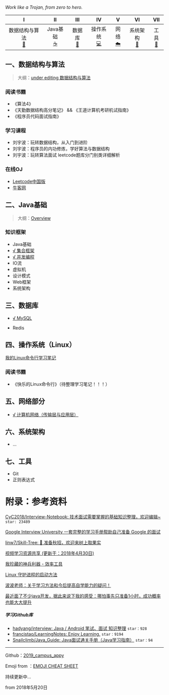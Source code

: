 *Work like a Trojan, from zero to hero.*

|              Ⅰ               |           Ⅱ           |            Ⅲ             |            Ⅳ            |        Ⅴ         |         Ⅵ         |            Ⅶ             |
| :--------------------------: | :-------------------: | :----------------------: | :---------------------: | :--------------: | :---------------: | :----------------------: |
| 数据结构与算法<br />[:pencil:](#一数据结构与算法) | Java基础<br/>[:coffee:](#二java基础) | 数据库<br/>[:floppy_disk:](#三数据库) | 操作系统<br/>[:computer:](#四操作系统linux) | 网络<br/>[:cloud:](#五网络部分) |  系统架构<br/>[:page_with_curl:](#六系统架构) |工具<br/>[:hammer:](#七工具) |



## 一、数据结构与算法

> 大纲：[under editing 数据结构与算法](notes/数据结构与算法.md)

### 阅读书籍

- 《算法4》
- 《天勤数据结构高分笔记》 && 《王道计算机考研机试指南》
- 《程序员代码面试指南》

### 学习课程

- 刘宇波：玩转数据结构，从入门到进阶
- 刘宇波：程序员的内功修炼，学好算法与数据结构
- 刘宇波：玩转算法面试 leetcode题库分门别类详细解析

### 在线OJ

- [Leetcode中国版](https://leetcode-cn.com/)
-  [牛客网](https://www.nowcoder.com/)







## 二、Java基础

> 大纲：[Overview](notes/JavaArchitecture/Overview.md)

### 知识框架

- Java基础
- [√ 集合框架](notes/JavaArchitecture/02%20Java%20集合框架.md)
- [√ 并发编程](notes/JavaArchitecture/03%20Java%20并发编程.md)
- IO流
- 虚拟机
- 设计模式
- Web框架
- 系统架构







## 三、数据库 

- [√ MySQL](notes/MySQL.md)

- Redis






## 四、操作系统（Linux）

[我的Linux命令行学习笔记](notes/my_linux_cmd.md)

### 阅读书籍

- 《快乐的Linux命令行》（待整理学习笔记！！！）





## 五、网络部分

- [√ 计算机网络（传输层与应用层）](notes/计算机网络.md)



## 六、系统架构

- ...



## 七、工具

- Git
- 正则表达式





# 附录：参考资料

[CyC2018/Interview-Notebook: 技术面试需要掌握的基础知识整理，欢迎编辑~](https://github.com/CyC2018/Interview-Notebook) `star: 23489`

[Google Interview University 一套完整的学习手册帮助自己准备 Google 的面试](https://github.com/jwasham/coding-interview-university/blob/master/translations/README-cn.md)

[linw7/Skill-Tree: 🐼 准备秋招，欢迎来树上取果实](https://github.com/linw7/Skill-Tree)

[视频学习资源共享 (更新于：2018年4月30日)](https://github.com/shiyuan17/share_video/tree/1773f9f1e181d40f3e00041805933ca55932c553)

[我珍藏的神兵利器 - 效率工具](https://www.liutf.com/posts/3720794851.html)

[Linux 守护进程的启动方法](https://mp.weixin.qq.com/s/DzajJNhcpB3hqWzzm71Q0w)

[波波老师：关于学习方法和今后提高自学能力的疑问！](http://coding.imooc.com/learn/questiondetail/46130.html)

[最近面了不少java开发，据此来说下我的感受：哪怕事先只准备1小时，成功概率也能大大提升](https://mp.weixin.qq.com/s/TheCxmlDrcz5oFAahz6Rxw)



##### 学习Github库

- [hadyang/interview: Java / Android 笔试、面试 知识整理](https://github.com/hadyang/interview) `star：928`
- [francistao/LearningNotes: Enjoy Learning.](https://github.com/francistao/LearningNotes)  `star：9194`
- [Snailclimb/Java_Guide: Java面试通关手册（Java学习指南）](https://github.com/Snailclimb/Java_Guide) `star：94`



------



Github：[2019_campus_appy](https://github.com/frank-lam/2019_campus_appy)

Emoji from ：[EMOJI CHEAT SHEET](https://www.webpagefx.com/tools/emoji-cheat-sheet/)



持续更新中...

from 2018年5月20日



